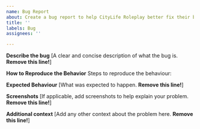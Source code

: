 ```yaml
---
name: Bug Report
about: Create a bug report to help CityLife Roleplay better fix their bugs.
title: ''
labels: Bug
assignees: ''

---
```


**Describe the bug**
[A clear and concise description of what the bug is. **Remove this line!**]

**How to Reproduce the Behavior**
Steps to reproduce the behaviour:

**Expected Behaviour**
[What was expected to happen. **Remove this line!**]

**Screenshots**
[If applicable, add screenshots to help explain your problem. **Remove this line!**]

**Additional context**
[Add any other context about the problem here. **Remove this line!**]
